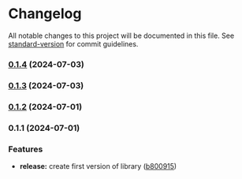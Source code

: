 # Changelog

All notable changes to this project will be documented in this file. See [standard-version](https://github.com/conventional-changelog/standard-version) for commit guidelines.

### [0.1.4](https://github.com/Isqanderm/nexus-ioc-react-adapter/compare/v0.1.3...v0.1.4) (2024-07-03)

### [0.1.3](https://github.com/Isqanderm/nexus-ioc-react-adapter/compare/v0.1.2...v0.1.3) (2024-07-03)

### [0.1.2](https://github.com/Isqanderm/nexus-ioc-react-adapter/compare/v0.1.1...v0.1.2) (2024-07-01)

### 0.1.1 (2024-07-01)


### Features

* **release:** create first version of library ([b800915](https://github.com/Isqanderm/nexus-ioc-react-adapter/commit/b8009153ebb2b7215ffc2bbc3fef2334d7261d38))

